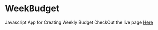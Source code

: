 # WeekBudget
Javascript App for Creating Weekly Budget
CheckOut the live page <a href="https://sammking120.github.io/WeekBudget/"> Here</a>
